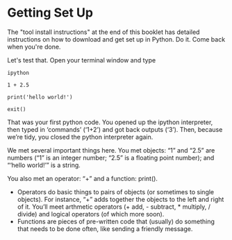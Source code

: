 # Getting Set Up

The "tool install instructions" at the end of this booklet has detailed instructions on how to download and get set up in Python.  Do it. Come back when you're done.

Let's test that. Open your terminal window and type

`ipython`

`1 + 2.5`

`print('hello world!')`

`exit()`

That was your first python code. You opened up the ipython interpreter, then typed in ‘commands’ \(‘1+2’\) and got back outputs \(‘3’\). Then, because we’re tidy, you closed the python interpreter again.

We met several important things here. You met objects: “1” and “2.5” are numbers \(“1” is an integer number; “2.5” is a floating point number\); and “‘hello world!’” is a string.

You also met an operator: “+” and a function: print\(\).

* Operators do basic things to pairs of objects \(or sometimes to single objects\). For instance, “+” adds together the objects to the left and right of it. You’ll meet arthmetic operators \(+ add, - subtract, \* multiply, / divide\) and logical operators \(of which more soon\).
* Functions are pieces of pre-written code that \(usually\) do something that needs to be done often, like sending a friendly message. 




